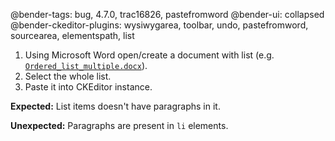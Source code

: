 @bender-tags: bug, 4.7.0, trac16826, pastefromword
@bender-ui: collapsed
@bender-ckeditor-plugins: wysiwygarea, toolbar, undo, pastefromword, sourcearea, elementspath, list

1. Using Microsoft Word open/create a document with list (e.g. [`Ordered_list_multiple.docx`](https://github.com/ckeditor/ckeditor4/blob/c9dbec1769c1987b48fa4d7823a71643bd2d5f14/tests/plugins/pastefromword/generated/_fixtures/Ordered_list_multiple/Ordered_list_multiple.docx)).
1. Select the whole list.
1. Paste it into CKEditor instance.

**Expected:** List items doesn't have paragraphs in it.

**Unexpected:** Paragraphs are present in `li` elements.
